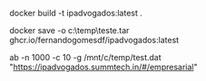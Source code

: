 docker build -t ipadvogados:latest .

docker save -o c:\temp\teste.tar ghcr.io/fernandogomesdf/ipadvogados:latest


ab -n 1000 -c 10 -g /mnt/c/temp/test.dat "https://ipadvogados.summtech.in/#/empresarial"